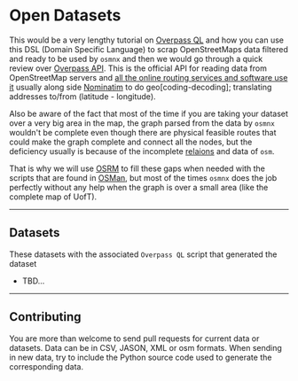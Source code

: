 # Open Datasets

This would be a very lengthy tutorial on [Overpass QL](https://wiki.openstreetmap.org/wiki/Overpass_API/Overpass_QL) and how you can use this DSL (Domain Specific Language) to scrap OpenStreetMaps data filtered and ready to be used by `osmnx` and then we would go through a quick review over [Overpass API](https://wiki.openstreetmap.org/wiki/Overpass_API). This is the official API for reading data from OpenStreetMap servers and [all the online routing services and software use it](https://wiki.openstreetmap.org/wiki/Routing/online_routers) usually along side [Nominatim](https://github.com/osm-search/Nominatim) to do geo\[coding-decoding\]; translating addresses to/from (latitude - longitude).

Also be aware of the fact that most of the time if you are taking your dataset over a very big area in the map, the graph parsed from the data by `osmnx` wouldn't be complete even though there are physical feasible routes that could make the graph complete and connect all the nodes, but the deficiency usually is because of the incomplete [relaions](https://wiki.openstreetmap.org/wiki/Relation) and data of `osm`.

That is why we will use [OSRM](http://project-osrm.org/) to fill these gaps when needed with the scripts that are found in [OSMan](https://github.com/omar-3/OSMan), but most of the times `osmnx` does the job perfectly without any help when the graph is over a small area (like the complete map of UofT). 

---
## Datasets

These datasets with the associated `Overpass QL` script that generated the dataset

- TBD...

---
## Contributing

You are more than welcome to send pull requests for current data or datasets. Data can be in CSV, JASON, XML or osm formats. When sending in new data, try to include the Python source code used to generate the corresponding data.
